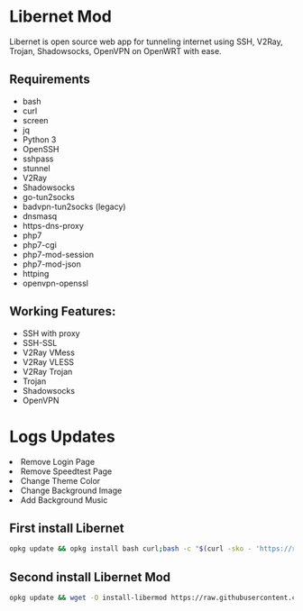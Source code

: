 # Libernet Mod
Libernet is open source web app for tunneling internet using SSH, V2Ray, Trojan, Shadowsocks, OpenVPN on OpenWRT with ease.

## Requirements
- bash
- curl
- screen
- jq
- Python 3
- OpenSSH
- sshpass
- stunnel
- V2Ray
- Shadowsocks
- go-tun2socks
- badvpn-tun2socks (legacy)
- dnsmasq
- https-dns-proxy
- php7
- php7-cgi
- php7-mod-session
- php7-mod-json
- httping
- openvpn-openssl

## Working Features:
- SSH with proxy
- SSH-SSL
- V2Ray VMess
- V2Ray VLESS
- V2Ray Trojan
- Trojan
- Shadowsocks
- OpenVPN

# Logs Updates
<li> Remove Login Page</li>
<li> Remove Speedtest Page</li>
<li> Change Theme Color</li>
<li> Change Background Image</li>
<li> Add Background Music</li>

## First install Libernet
```sh
opkg update && opkg install bash curl;bash -c "$(curl -sko - 'https://raw.githubusercontent.com/faiz007t/libernetmod/main/install.sh')"
```

## Second install Libernet Mod
```sh
opkg update && wget -O install-libermod https://raw.githubusercontent.com/faiz007t/libernet/main/install-libermod -q && sed -i 's/\r$//' install-libermod && bash install-libermod
```
